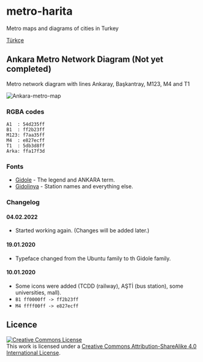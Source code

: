 # metro-harita

Metro maps and diagrams of cities in Turkey

[Türkçe](https://github.com/farukbrgl/metro-harita/blob/master/README.md)

## Ankara Metro Network Diagram (Not yet completed)

Metro network diagram with lines Ankaray, Başkantray, M123, M4 and T1

![Ankara-metro-map](https://github.com/farukbrgl/metro-harita/blob/0fff839c14b541eb79bcb64341960194aafd666f/ankara/%C5%9Eematik.png)

### RGBA codes

    A1  : 54d235ff
    B1  : ff2b23ff
    M123: f7aa35ff
    M4  : e827ecff
    T1  : 5db3d8ff
    Arka: ffa17f3d

### Fonts

-   [Gidole](https://gidole.github.io/) - The legend and ANKARA term.
-   [Gidolinya](https://gidole.github.io/) - Station names and everything else.

### Changelog

#### 04.02.2022

-   Started working again. (Changes will be added later.)

#### 19.01.2020

-   Typeface changed from the Ubuntu family to th Gidole family.

#### 10.01.2020

-   Some icons were added (TCDD (railway), AŞTİ (bus station), some universities, mall).
-   `B1 ff0000ff -> ff2b23ff`
-   `M4 ffff00ff -> e827ecff`

## Licence

<a rel="license" href="http://creativecommons.org/licenses/by-sa/4.0/"><img alt="Creative Commons License" style="border-width:0" src="https://i.creativecommons.org/l/by-sa/4.0/80x15.png" /></a><br />This work is licensed under a <a rel="license" href="http://creativecommons.org/licenses/by-sa/4.0/">Creative Commons Attribution-ShareAlike 4.0 International License</a>.
